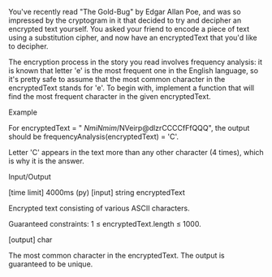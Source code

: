 You've recently read "The Gold-Bug" by Edgar Allan Poe, and was so impressed by the cryptogram in it that decided to try and decipher an encrypted text yourself. You asked your friend to encode a piece of text using a substitution cipher, and now have an encryptedText that you'd like to decipher.

The encryption process in the story you read involves frequency analysis: it is known that letter 'e' is the most frequent one in the English language, so it's pretty safe to assume that the most common character in the encryptedText stands for 'e'. To begin with, implement a function that will find the most frequent character in the given encryptedText.

Example

For encryptedText = "$~NmiNmim$/NVeirp@dlzrCCCCfFfQQQ",
the output should be
frequencyAnalysis(encryptedText) = 'C'.

Letter 'C' appears in the text more than any other character (4 times), which is why it is the answer.

Input/Output

[time limit] 4000ms (py)
[input] string encryptedText

Encrypted text consisting of various ASCII characters.

Guaranteed constraints:
1 ≤ encryptedText.length ≤ 1000.

[output] char

The most common character in the encryptedText. The output is guaranteed to be unique.
